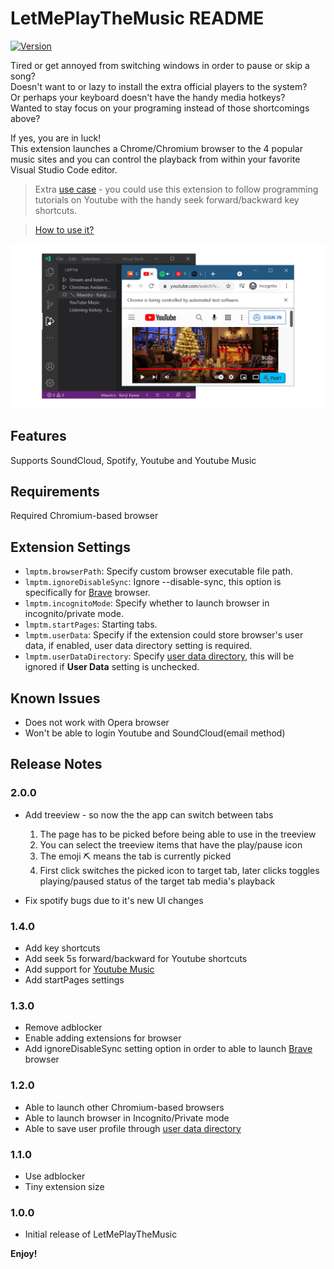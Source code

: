 # LetMePlayTheMusic README

[![Version](https://vsmarketplacebadge.apphb.com/version-short/lanly-dev.letmeplaythemusic.svg)](https://marketplace.visualstudio.com/items?itemName=lanly-dev.letmeplaythemusic)

Tired or get annoyed from switching windows in order to pause or skip a song?\
Doesn't want to or lazy to install the extra official players to the system?\
Or perhaps your keyboard doesn't have the handy media hotkeys?\
Wanted to stay focus on your programing instead of those shortcomings above?

If yes, you are in luck!\
This extension launches a Chrome/Chromium browser to the 4 popular music sites and you can control the playback from within your favorite Visual Studio Code editor.

>Extra [use case](https://github.com/lanly-dev/VSCode-LMPTM/issues/8#issuecomment-661796089) - you could use this extension to follow programming tutorials on Youtube with the handy seek forward/backward key shortcuts.

>[How to use it?](https://github.com/lanly-dev/VSCode-LMPTM/issues/1)

<img src='./media/capture2.0.png' width='700'/>

## Features
Supports SoundCloud, Spotify, Youtube and Youtube Music

## Requirements
Required Chromium-based browser

## Extension Settings
* `lmptm.browserPath`: Specify custom browser executable file path.
* `lmptm.ignoreDisableSync`: Ignore --disable-sync, this option is specifically for [Brave](https://brave.com) browser.
* `lmptm.incognitoMode`: Specify whether to launch browser in incognito/private mode.
* `lmptm.startPages`: Starting tabs.
* `lmptm.userData`: Specify if the extension could store browser's user data, if enabled, user data directory setting is required.
* `lmptm.userDataDirectory`: Specify [user data directory](https://chromium.googlesource.com/chromium/src/+/master/docs/user_data_dir.md), this will be ignored if **User Data** setting is unchecked.

## Known Issues
- Does not work with Opera browser
- Won't be able to login Youtube and SoundCloud(email method)

## Release Notes
### 2.0.0
- Add treeview - so now the the app can switch between tabs
  1. The page has to be picked before being able to use in the treeview
  2. You can select the treeview items that have  the play/pause icon
  3. The emoji ⛏️ means the tab is currently picked
  4. First click switches the picked icon to target tab, later clicks toggles playing/paused status of the target tab media's playback

- Fix spotify bugs due to it's new UI changes

### 1.4.0
- Add key shortcuts
- Add seek 5s forward/backward for Youtube shortcuts
- Add support for [Youtube Music](https://music.youtube.com/)
- Add startPages settings

### 1.3.0
- Remove adblocker
- Enable adding extensions for browser
- Add ignoreDisableSync setting option in order to able to launch [Brave](https://brave.com) browser

### 1.2.0
- Able to launch other Chromium-based browsers
- Able to launch browser in Incognito/Private mode
- Able to save user profile through [user data directory](https://chromium.googlesource.com/chromium/src/+/master/docs/user_data_dir.md)

### 1.1.0
- Use adblocker
- Tiny extension size

### 1.0.0
- Initial release of LetMePlayTheMusic

**Enjoy!**
